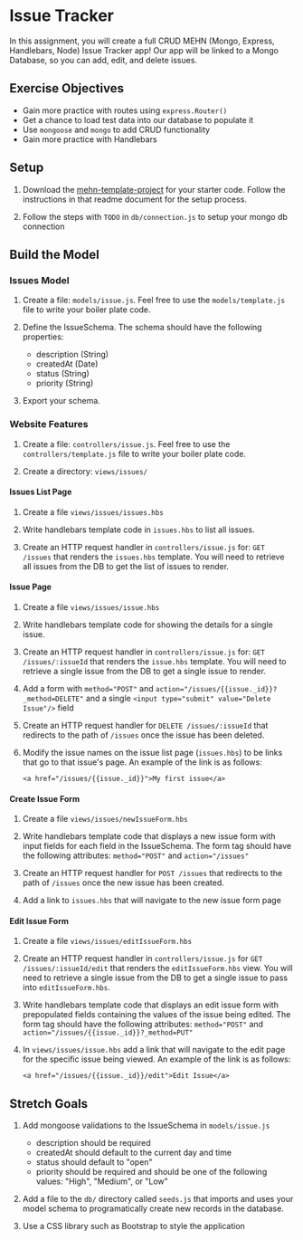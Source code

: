 # Issue Tracker

In this assignment, you will create a full CRUD MEHN (Mongo, Express,
Handlebars, Node) Issue Tracker app! Our app will be linked to a Mongo
Database, so you can add, edit, and delete issues.

## Exercise Objectives

- Gain more practice with routes using `express.Router()`
- Get a chance to load test data into our database to populate it
- Use `mongoose` and `mongo` to add CRUD functionality
- Gain more practice with Handlebars

## Setup

1. Download the [mehn-template-project](../mehn-template-project) for your
starter code. Follow the instructions in that readme document for the
setup process.

1. Follow the steps with `TODO` in `db/connection.js` to setup your
mongo db connection

## Build the Model

### Issues Model

1. Create a file: `models/issue.js`.  Feel free to use the
   `models/template.js` file to write your boiler plate code.

1. Define the IssueSchema.  The schema should have the following properties:
      * description (String)
      * createdAt (Date)
      * status (String)
      * priority (String)

1. Export your schema.


### Website Features

1. Create a file: `controllers/issue.js`. Feel free to use the
   `controllers/template.js` file to write your boiler plate code.

1. Create a directory: `views/issues/`

#### Issues List Page

1. Create a file `views/issues/issues.hbs`

1. Write handlebars template code in `issues.hbs` to list all issues.

1. Create an HTTP request handler in `controllers/issue.js` for: `GET /issues`
   that renders the `issues.hbs` template. You will need to retrieve all issues
   from the DB to get the list of issues to render.

#### Issue Page

1. Create a file `views/issues/issue.hbs`
1. Write handlebars template code for showing the details for a single issue.
1. Create an HTTP request handler in `controllers/issue.js` for: `GET /issues/:issueId` that renders the `issue.hbs`
   template. You will need to retrieve a single issue from the DB to get a single issue to render.
1. Add a form with `method="POST"` and
   `action="/issues/{{issue._id}}?_method=DELETE"` and a single `<input type="submit" value="Delete Issue"/>`
   field
1. Create an HTTP request handler for `DELETE /issues/:issueId` that redirects to the path of `/issues` once the issue has been deleted.
1. Modify the issue names on the issue list page (`issues.hbs`) to be links that go to that
   issue's page. An example of the link is as follows: 

      `<a href="/issues/{{issue._id}}">My first issue</a>`


#### Create Issue Form

1. Create a file `views/issues/newIssueForm.hbs`

1. Write handlebars template code that displays a new issue form with input fields for each field in the IssueSchema.  The form tag should have the following attributes: `method="POST"` and `action="/issues"`

1. Create an HTTP request handler for `POST /issues` that redirects to the path of `/issues` once the new issue has been created.

1. Add a link to `issues.hbs` that will navigate to the new issue form page

#### Edit Issue Form

1. Create a file `views/issues/editIssueForm.hbs`

1. Create an HTTP request handler in `controllers/issue.js` for `GET /issues/:issueId/edit` that renders the `editIssueForm.hbs` view. You will need to retrieve a single issue from the DB to get a single issue to pass into `editIssueForm.hbs`.

1. Write handlebars template code that displays an edit issue form with prepopulated fields containing the values of the issue being edited.  The form tag should have the following attributes: `method="POST"` and `action="/issues/{{issue._id}}?_method=PUT"`

1. In `views/issues/issue.hbs` add a link that will navigate to the edit page for the specific issue being viewed. An example of the link is as follows:

      `<a href="/issues/{{issue._id}}/edit">Edit Issue</a>` 


## Stretch Goals
1. Add mongoose validations to the IssueSchema in `models/issue.js`

      * description should be required
      * createdAt should default to the current day and time
      * status should default to "open"
      * priority should be required and should be one of the following values: "High", "Medium", or "Low"
1. Add a file to the `db/` directory called `seeds.js` that imports and uses your model schema to programatically create new records in the database.
1. Use a CSS library such as Bootstrap to style the application
